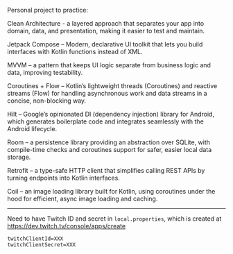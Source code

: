 Personal project to practice:

Clean Architecture - a layered approach that separates your app into domain, data, and presentation, making it easier to test and maintain.

Jetpack Compose – Modern, declarative UI toolkit that lets you build interfaces with Kotlin functions instead of XML.

MVVM – a pattern that keeps UI logic separate from business logic and data, improving testability.

Coroutines + Flow – Kotlin’s lightweight threads (Coroutines) and reactive streams (Flow) for handling asynchronous work and data streams in a concise, non-blocking way.

Hilt – Google’s opinionated DI (dependency injection) library for Android, which generates boilerplate code and integrates seamlessly with the Android lifecycle.

Room – a persistence library providing an abstraction over SQLite, with compile-time checks and coroutines support for safer, easier local data storage.

Retrofit – a type-safe HTTP client that simplifies calling REST APIs by turning endpoints into Kotlin interfaces.

Coil – an image loading library built for Kotlin, using coroutines under the hood for efficient, async image loading and caching.

---
Need to have Twitch ID and secret in `local.properties`, which is created at https://dev.twitch.tv/console/apps/create
```
twitchClientId=XXX
twitchClientSecret=XXX
```
